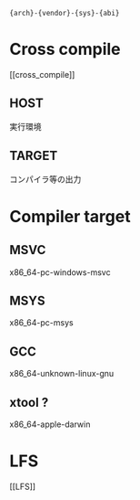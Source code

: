 `{arch}-{vendor}-{sys}-{abi}`

# Cross compile
[[cross_compile]]

## HOST
実行環境

## TARGET
コンパイラ等の出力

# Compiler target
## MSVC
x86_64-pc-windows-msvc

## MSYS
x86_64-pc-msys 

## GCC
x86_64-unknown-linux-gnu

## xtool ?
x86_64-apple-darwin

# LFS
[[LFS]]
